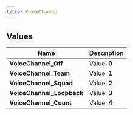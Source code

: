 ```yaml
---
title: VoiceChannel
---
```


## Values

| Name | Description |
| ---- | ----------- |
| **VoiceChannel\_Off** | Value: **0** |
| **VoiceChannel\_Team** | Value: **1** |
| **VoiceChannel\_Squad** | Value: **2** |
| **VoiceChannel\_Loopback** | Value: **3** |
| **VoiceChannel\_Count** | Value: **4** |

